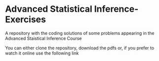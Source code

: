 # Advanced Statistical Inference-Exercises

A repository with the coding solutions of some problems appearing in the Advanced Staistical Inference Course

You can either clone the repository, download the pdfs or, if you prefer to watch it online use the following link


